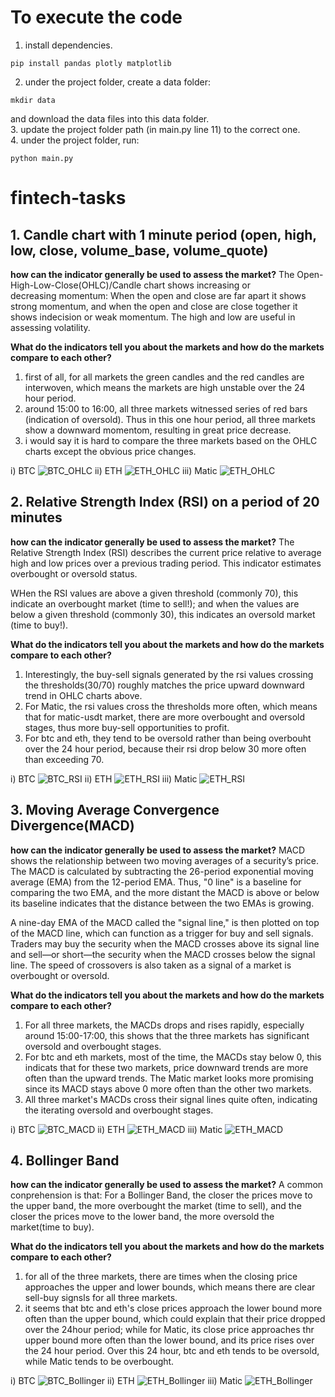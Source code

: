 # To execute the code
1. install dependencies.
```shell
pip install pandas plotly matplotlib
```
2. under the project folder, create a data folder:
```shell
mkdir data
```
and download the data files into this data folder.      
3. update the project folder path (in main.py line 11) to the correct one.      
4. under the project folder, run:
```shell
python main.py
```

# fintech-tasks
## 1. Candle chart with 1 minute period (open, high, low, close, volume_base, volume_quote)
**how can the indicator generally be used to assess the market?**
The Open-High-Low-Close(OHLC)/Candle chart shows increasing or decreasing momentum:
When the open and close are far apart it shows strong momentum, and when the open and close are close together it shows indecision or weak momentum. The high and low are useful in assessing volatility.      

**What do the indicators tell you about the markets and how do the markets compare to each other?** 
1. first of all, for all markets the green candles and the red candles are interwoven, which means the markets are high unstable over the 24 hour period.
2. around 15:00 to 16:00, all three markets witnessed series of red bars (indication of oversold). Thus in this one hour period, all three markets show a downward momentom, resulting in great price decrease.
3. i would say it is hard to compare the three markets based on the OHLC charts except the obvious price changes.     

i) BTC
![BTC_OHLC](https://github.com/ChenBarryHu/fintech-tasks/blob/master/images/BTC_OHLC.png)
ii) ETH
![ETH_OHLC](https://github.com/ChenBarryHu/fintech-tasks/blob/master/images/ETH_OHLC.png)
iii) Matic
![ETH_OHLC](https://github.com/ChenBarryHu/fintech-tasks/blob/master/images/Matic_OHLC.png)

## 2. Relative Strength Index (RSI) on a period of 20 minutes
**how can the indicator generally be used to assess the market?**
The Relative Strength Index (RSI) describes the current price relative to average high and low prices over a previous trading period. This indicator estimates overbought or oversold status.      

WHen the RSI values are above a given threshold (commonly 70), this indicate an overbought market (time to sell!); and when the values are below a given threshold (commonly 30), this indicates an oversold market (time to buy!).     

**What do the indicators tell you about the markets and how do the markets compare to each other?**    
1. Interestingly, the buy-sell signals generated by the rsi values crossing the thresholds(30/70) roughly matches the price upward downward trend in OHLC charts above.
2. For Matic, the rsi values cross the thresholds more often, which means that for matic-usdt market, there are more overbought and oversold stages, thus more buy-sell opportunities to profit.    
3. For btc and eth, they tend to be oversold rather than being overbouht over the 24 hour period, because their rsi drop below 30 more often than exceeding 70.

i) BTC
![BTC_RSI](https://github.com/ChenBarryHu/fintech-tasks/blob/master/images/BTC_RSI.png)
ii) ETH
![ETH_RSI](https://github.com/ChenBarryHu/fintech-tasks/blob/master/images/ETH_RSI.png)
iii) Matic
![ETH_RSI](https://github.com/ChenBarryHu/fintech-tasks/blob/master/images/Matic_RSI.png)

## 3. Moving Average Convergence Divergence(MACD)
**how can the indicator generally be used to assess the market?**
MACD shows the relationship between two moving averages of a security’s price. The MACD is calculated by subtracting the 26-period exponential moving average (EMA) from the 12-period EMA. Thus, "0 line" is a baseline for comparing the two EMA, and the more distant the MACD is above or below its baseline indicates that the distance between the two EMAs is growing.   

A nine-day EMA of the MACD called the "signal line," is then plotted on top of the MACD line, which can function as a trigger for buy and sell signals. Traders may buy the security when the MACD crosses above its signal line and sell—or short—the security when the MACD crosses below the signal line. The speed of crossovers is also taken as a signal of a market is overbought or oversold.    

**What do the indicators tell you about the markets and how do the markets compare to each other?**      
1. For all three markets, the MACDs drops and rises rapidly, especially around 15:00-17:00, this shows that the three markets has significant oversold and overbought stages. 
2. For btc and eth markets, most of the time, the MACDs stay below 0, this indicats that for these two markets, price downward trends are more often than the upward trends. The Matic market looks more promising since its MACD stays above 0 more often than the other two markets.
3. All three market's MACDs cross their signal lines quite often, indicating the iterating oversold and overbought stages.    

i) BTC
![BTC_MACD](https://github.com/ChenBarryHu/fintech-tasks/blob/master/images/BTC_MACD.png)
ii) ETH
![ETH_MACD](https://github.com/ChenBarryHu/fintech-tasks/blob/master/images/ETH_MACD.png)
iii) Matic
![ETH_MACD](https://github.com/ChenBarryHu/fintech-tasks/blob/master/images/Matic_MACD.png)


## 4. Bollinger Band
**how can the indicator generally be used to assess the market?**
A common conprehension is that: For a Bollinger Band, the closer the prices move to the upper band, the more overbought the market (time to sell), and the closer the prices move to the lower band, the more oversold the market(time to buy).    

**What do the indicators tell you about the markets and how do the markets compare to each other?**     
1. for all of the three markets, there are times when the closing price approaches the upper and lower bounds, which means there are clear sell-buy signsls for all three markets.
2. it seems that btc and eth's close prices approach the lower bound more often than the upper bound, which could explain that their price dropped over the 24hour period; while for Matic, its close price approaches thr upper bound more often than the lower bound, and its price rises over the 24 hour period. Over this 24 hour, btc and eth tends to be oversold, while Matic tends to be overbought.     

i) BTC
![BTC_Bollinger](https://github.com/ChenBarryHu/fintech-tasks/blob/master/images/BTC_Bollinger.png)
ii) ETH
![ETH_Bollinger](https://github.com/ChenBarryHu/fintech-tasks/blob/master/images/ETH_Bollinger.png)
iii) Matic
![ETH_Bollinger](https://github.com/ChenBarryHu/fintech-tasks/blob/master/images/Matic_Bollinger.png)
